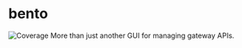 # bento
![Coverage](https://img.shields.io/badge/Coverage-100.0%25-brightgreen)
More than just another GUI for managing gateway APIs.
